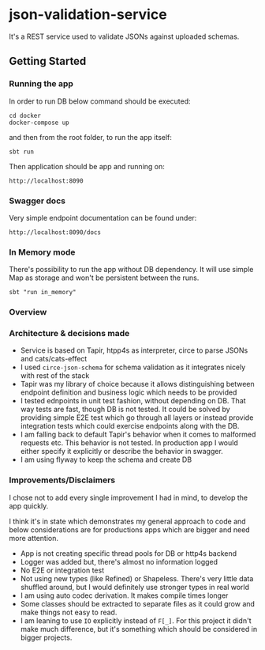 # json-validation-service

It's a REST service used to validate JSONs against uploaded schemas.


## Getting Started

### Running the app
In order to run DB below command should be executed:
```
cd docker
docker-compose up
```
and then from the root folder, to run the app itself:
```
sbt run
```

Then application should be app and running on: 
```
http://localhost:8090
```

### Swagger docs
Very simple endpoint documentation can be found under:

```
http://localhost:8090/docs
```

### In Memory mode
There's possibility to run the app without DB dependency. It will use simple Map as storage and won't be persistent between the runs.

```
sbt "run in_memory"
```

### Overview

### Architecture & decisions made

* Service is based on Tapir, htpp4s as interpreter, circe to parse JSONs and cats/cats-effect
* I used `circe-json-schema` for schema validation as it integrates nicely with rest of the stack
* Tapir was my library of choice because it allows distinguishing between endpoint definition and business logic which needs to be provided
* I tested ednpoints in unit test fashion, without depending on DB. That way tests are fast, though DB is not tested. It could be solved by providing simple E2E test which go through all layers or instead provide integration tests which could exercise endpoints along with the DB.
* I am falling back to default Tapir's behavior when it comes to malformed requests etc. This behavior is not tested. In production app I would either specify it explicitly or describe the behavior in swagger.
* I am using flyway to keep the schema and create DB

### Improvements/Disclaimers
I chose not to add every single improvement I had in mind, to develop the app quickly. 

I think it's in state which demonstrates my general approach to code and below considerations are for productions apps which are bigger and need more attention. 

* App is not creating specific thread pools for DB or http4s backend
* Logger was added but, there's almost no information logged
* No E2E or integration test
* Not using new types (like Refined) or Shapeless. There's very little data shuffled around, but I would definitely use stronger types in real world
* I am using auto codec derivation. It makes compile times longer
* Some classes should be extracted to separate files as it could grow and make things not easy to read. 
* I am leaning to use `IO` explicitly instead of `F[_]`. For this project it didn't make much difference, but it's something which should be considered in bigger projects. 
